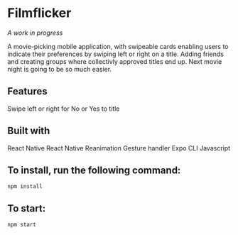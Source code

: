 # Filmflicker 
_A work in progress_

A movie-picking mobile application, with swipeable cards enabling users to indicate their preferences by swiping left or right on a title. 
Adding friends and creating groups where collectivly approved titles end up. 
Next movie night is going to be so much easier.


## Features
Swipe left or right for No or Yes to title


## Built with 
React Native
React Native Reanimation
Gesture handler
Expo CLI
Javascript 

## To install, run the following command: 
`npm install `

## To start:
`npm start` 